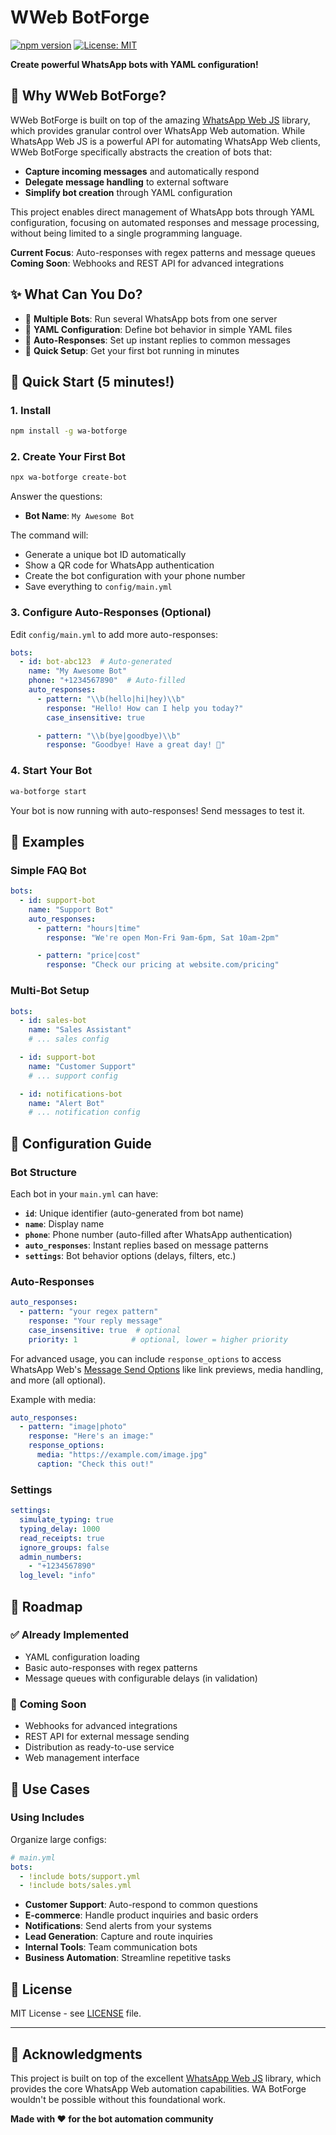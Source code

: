 # WWeb BotForge

[![npm version](https://badge.fury.io/js/wa-botforge.svg)](https://badge.fury.io/js/wa-botforge)
[![License: MIT](https://img.shields.io/badge/License-MIT-yellow.svg)](https://opensource.org/licenses/MIT)

**Create powerful WhatsApp bots with YAML configuration!**

## 🎯 Why WWeb BotForge?

WWeb BotForge is built on top of the amazing [WhatsApp Web JS](https://github.com/pedroslopez/whatsapp-web.js) library, which provides granular control over WhatsApp Web automation. While WhatsApp Web JS is a powerful API for automating WhatsApp Web clients, WWeb BotForge specifically abstracts the creation of bots that:

- **Capture incoming messages** and automatically respond
- **Delegate message handling** to external software
- **Simplify bot creation** through YAML configuration

This project enables direct management of WhatsApp bots through YAML configuration, focusing on automated responses and message processing, without being limited to a single programming language.

**Current Focus**: Auto-responses with regex patterns and message queues  
**Coming Soon**: Webhooks and REST API for advanced integrations

## ✨ What Can You Do?

- 🤖 **Multiple Bots**: Run several WhatsApp bots from one server
- 📝 **YAML Configuration**: Define bot behavior in simple YAML files
- 📱 **Auto-Responses**: Set up instant replies to common messages
- 🚀 **Quick Setup**: Get your first bot running in minutes

## 🚀 Quick Start (5 minutes!)

### 1. Install

```bash
npm install -g wa-botforge
```

### 2. Create Your First Bot

```bash
npx wa-botforge create-bot
```

Answer the questions:
- **Bot Name**: `My Awesome Bot`

The command will:
- Generate a unique bot ID automatically
- Show a QR code for WhatsApp authentication
- Create the bot configuration with your phone number
- Save everything to `config/main.yml`

### 3. Configure Auto-Responses (Optional)

Edit `config/main.yml` to add more auto-responses:

```yaml
bots:
  - id: bot-abc123  # Auto-generated
    name: "My Awesome Bot"
    phone: "+1234567890"  # Auto-filled
    auto_responses:
      - pattern: "\\b(hello|hi|hey)\\b"
        response: "Hello! How can I help you today?"
        case_insensitive: true

      - pattern: "\\b(bye|goodbye)\\b"
        response: "Goodbye! Have a great day! 👋"
```

### 4. Start Your Bot

```bash
wa-botforge start
```

Your bot is now running with auto-responses! Send messages to test it.

## 📖 Examples

### Simple FAQ Bot

```yaml
bots:
  - id: support-bot
    name: "Support Bot"
    auto_responses:
      - pattern: "hours|time"
        response: "We're open Mon-Fri 9am-6pm, Sat 10am-2pm"

      - pattern: "price|cost"
        response: "Check our pricing at website.com/pricing"
```

### Multi-Bot Setup

```yaml
bots:
  - id: sales-bot
    name: "Sales Assistant"
    # ... sales config

  - id: support-bot
    name: "Customer Support"
    # ... support config

  - id: notifications-bot
    name: "Alert Bot"
    # ... notification config
```

## 🔧 Configuration Guide

### Bot Structure

Each bot in your `main.yml` can have:

- **`id`**: Unique identifier (auto-generated from bot name)
- **`name`**: Display name
- **`phone`**: Phone number (auto-filled after WhatsApp authentication)
- **`auto_responses`**: Instant replies based on message patterns
- **`settings`**: Bot behavior options (delays, filters, etc.)

### Auto-Responses

```yaml
auto_responses:
  - pattern: "your regex pattern"
    response: "Your reply message"
    case_insensitive: true  # optional
    priority: 1            # optional, lower = higher priority
```

For advanced usage, you can include `response_options` to access WhatsApp Web's [Message Send Options](https://docs.wwebjs.dev/global.html#MessageSendOptions) like link previews, media handling, and more (all optional).

Example with media:

```yaml
auto_responses:
  - pattern: "image|photo"
    response: "Here's an image:"
    response_options:
      media: "https://example.com/image.jpg"
      caption: "Check this out!"
```

### Settings

```yaml
settings:
  simulate_typing: true
  typing_delay: 1000
  read_receipts: true
  ignore_groups: false
  admin_numbers:
    - "+1234567890"
  log_level: "info"
```

## 🚀 Roadmap

### ✅ **Already Implemented**
- YAML configuration loading
- Basic auto-responses with regex patterns
- Message queues with configurable delays (in validation)

### 🔄 **Coming Soon**
- Webhooks for advanced integrations
- REST API for external message sending
- Distribution as ready-to-use service
- Web management interface

## 🤝 Use Cases

### Using Includes

Organize large configs:

```yaml
# main.yml
bots:
  - !include bots/support.yml
  - !include bots/sales.yml
```

- **Customer Support**: Auto-respond to common questions
- **E-commerce**: Handle product inquiries and basic orders
- **Notifications**: Send alerts from your systems
- **Lead Generation**: Capture and route inquiries
- **Internal Tools**: Team communication bots
- **Business Automation**: Streamline repetitive tasks


## 📄 License

MIT License - see [LICENSE](LICENSE) file.

---

## 🙏 Acknowledgments

This project is built on top of the excellent [WhatsApp Web JS](https://github.com/pedroslopez/whatsapp-web.js) library, which provides the core WhatsApp Web automation capabilities. WA BotForge wouldn't be possible without this foundational work.

**Made with ❤️ for the bot automation community**



